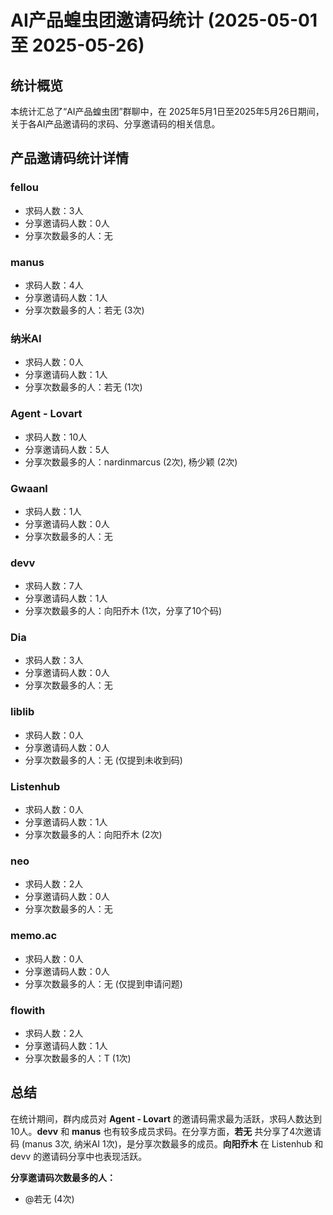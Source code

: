 # AI产品蝗虫团邀请码统计 (2025-05-01 至 2025-05-26)

## 统计概览

本统计汇总了“AI产品蝗虫团”群聊中，在 2025年5月1日至2025年5月26日期间，关于各AI产品邀请码的求码、分享邀请码的相关信息。

## 产品邀请码统计详情

### fellou
- 求码人数：3人
- 分享邀请码人数：0人
- 分享次数最多的人：无

### manus
- 求码人数：4人
- 分享邀请码人数：1人
- 分享次数最多的人：若无 (3次)

### 纳米AI
- 求码人数：0人
- 分享邀请码人数：1人
- 分享次数最多的人：若无 (1次)

### Agent - Lovart
- 求码人数：10人
- 分享邀请码人数：5人
- 分享次数最多的人：nardinmarcus (2次), 杨少颖 (2次)

### Gwaanl
- 求码人数：1人
- 分享邀请码人数：0人
- 分享次数最多的人：无

### devv
- 求码人数：7人
- 分享邀请码人数：1人
- 分享次数最多的人：向阳乔木 (1次，分享了10个码)

### Dia
- 求码人数：3人
- 分享邀请码人数：0人
- 分享次数最多的人：无

### liblib
- 求码人数：0人
- 分享邀请码人数：0人
- 分享次数最多的人：无 (仅提到未收到码)

### Listenhub
- 求码人数：0人
- 分享邀请码人数：1人
- 分享次数最多的人：向阳乔木 (2次)

### neo
- 求码人数：2人
- 分享邀请码人数：0人
- 分享次数最多的人：无

### memo.ac
- 求码人数：0人
- 分享邀请码人数：0人
- 分享次数最多的人：无 (仅提到申请问题)

### flowith
- 求码人数：2人
- 分享邀请码人数：1人
- 分享次数最多的人：T (1次)

## 总结

在统计期间，群内成员对 **Agent - Lovart** 的邀请码需求最为活跃，求码人数达到10人。**devv** 和 **manus** 也有较多成员求码。在分享方面，**若无** 共分享了4次邀请码 (manus 3次, 纳米AI 1次)，是分享次数最多的成员。**向阳乔木** 在 Listenhub 和 devv 的邀请码分享中也表现活跃。

**分享邀请码次数最多的人：**

- @若无 (4次)